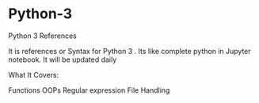 # Python-3
Python 3 References

It is references or Syntax for Python 3 . 
Its like complete python in Jupyter notebook. It will be updated daily

What It Covers:
 
  Functions
  OOPs
  Regular expression
  File Handling
  
